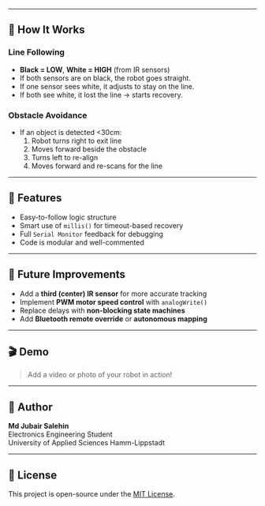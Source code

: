 
---

## 🚦 How It Works

### Line Following

- **Black = LOW**, **White = HIGH** (from IR sensors)
- If both sensors are on black, the robot goes straight.
- If one sensor sees white, it adjusts to stay on the line.
- If both see white, it lost the line → starts recovery.

### Obstacle Avoidance

- If an object is detected <30cm:
  1. Robot turns right to exit line
  2. Moves forward beside the obstacle
  3. Turns left to re-align
  4. Moves forward and re-scans for the line

---

## 📖 Features

- Easy-to-follow logic structure
- Smart use of `millis()` for timeout-based recovery
- Full `Serial Monitor` feedback for debugging
- Code is modular and well-commented

---

## 🚀 Future Improvements

- Add a **third (center) IR sensor** for more accurate tracking
- Implement **PWM motor speed control** with `analogWrite()`
- Replace delays with **non-blocking state machines**
- Add **Bluetooth remote override** or **autonomous mapping**

---

## 🎬 Demo

> Add a video or photo of your robot in action!

---

## 🧠 Author

**Md Jubair Salehin**  
Electronics Engineering Student  
University of Applied Sciences Hamm-Lippstadt

---

## 📜 License

This project is open-source under the [MIT License](https://choosealicense.com/licenses/mit/).
